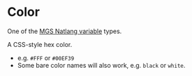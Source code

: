 # Color

One of the [MGS Natlang variable](mgs/variables_mgs) types.

A CSS-style hex color.

- e.g. `#FFF` or `#00EF39`
- Some bare color names will also work, e.g. `black` or `white`.
